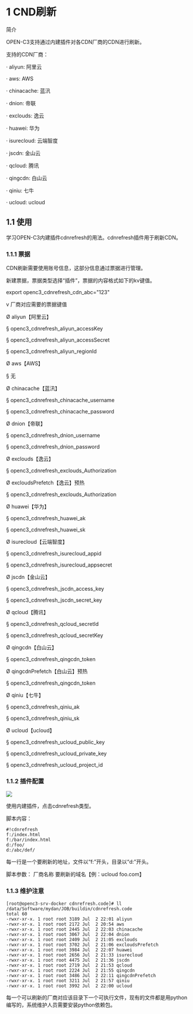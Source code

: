 # 1 CND刷新

简介

OPEN-C3支持通过内建插件对各CDN厂商的CDN进行刷新。

支持的CDN厂商：

· aliyun: 阿里云

· aws: AWS

· chinacache: 蓝汛

· dnion: 帝联

· exclouds: 逸云

· huawei: 华为

· isurecloud: 云端智度

· jscdn: 金山云

· qcloud: 腾讯

· qingcdn: 白山云

· qiniu: 七牛

· ucloud: ucloud

## 1.1 使用

学习OPEN-C3内建插件cdnrefresh的用法。cdnrefresh插件用于刷新CDN。

### 1.1.1 票据

CDN刷新需要使用账号信息，这部分信息通过票据进行管理。

新建票据，票据类型选择“插件”，票据的内容格式如下的kv键值。

export openc3_cdnrefresh_cdn_abc="123"

v 厂商对应需要的票据键值

Ø aliyun【阿里云】

§ openc3_cdnrefresh_aliyun_accessKey

§ openc3_cdnrefresh_aliyun_accessSecret

§ openc3_cdnrefresh_aliyun_regionId

Ø aws【AWS】

§ 无

Ø chinacache【蓝汛】

§ openc3_cdnrefresh_chinacache_username

§ openc3_cdnrefresh_chinacache_password

Ø dnion【帝联】

§ openc3_cdnrefresh_dnion_username

§ openc3_cdnrefresh_dnion_password

Ø exclouds【逸云】

§ openc3_cdnrefresh_exclouds_Authorization

Ø excloudsPrefetch【逸云】预热

§ openc3_cdnrefresh_exclouds_Authorization

Ø huawei【华为】

§ openc3_cdnrefresh_huawei_ak

§ openc3_cdnrefresh_huawei_sk

Ø isurecloud【云端智度】

§ openc3_cdnrefresh_isurecloud_appid

§ openc3_cdnrefresh_isurecloud_appsecret

Ø jscdn【金山云】

§ openc3_cdnrefresh_jscdn_access_key

§ openc3_cdnrefresh_jscdn_secret_key

Ø qcloud【腾讯】

§ openc3_cdnrefresh_qcloud_secretId

§ openc3_cdnrefresh_qcloud_secretKey

Ø qingcdn【白山云】

§ openc3_cdnrefresh_qingcdn_token

Ø qingcdnPrefetch【白山云】预热

§ openc3_cdnrefresh_qingcdn_token

Ø qiniu【七牛】

§ openc3_cdnrefresh_qiniu_ak

§ openc3_cdnrefresh_qiniu_sk

Ø ucloud【ucloud】

§ openc3_cdnrefresh_ucloud_public_key

§ openc3_cdnrefresh_ucloud_private_key

§ openc3_cdnrefresh_ucloud_project_id

### 1.1.2 插件配置

![](/attachments/20250706235121_wps105.jpg)

使用内建插件，点击cdnrefresh类型。

脚本内容：
```
#!cdnrefresh
f:/index.html
f:/bar/index.html
d:/foo/
d:/abc/def/
```



每一行是一个要刷新的地址，文件以“f:”开头，目录以“d:”开头。

脚本参数： 厂商名称 要刷新的域名【例：ucloud foo.com】

### 1.1.3 维护注意
```
[root@openc3-srv-docker cdnrefresh.code]# ll /data/Software/mydan/JOB/buildin/cdnrefresh.code
total 60
-rwxr-xr-x. 1 root root 3189 Jul  2 22:01 aliyun
-rwxr-xr-x. 1 root root 2172 Jul  2 20:54 aws
-rwxr-xr-x. 1 root root 2445 Jul  2 22:03 chinacache
-rwxr-xr-x. 1 root root 3067 Jul  2 22:04 dnion
-rwxr-xr-x. 1 root root 2409 Jul  2 21:05 exclouds
-rwxr-xr-x. 1 root root 3702 Jul  2 21:06 excloudsPrefetch
-rwxr-xr-x. 1 root root 3984 Jul  2 22:07 huawei
-rwxr-xr-x. 1 root root 2656 Jul  2 21:33 isurecloud
-rwxr-xr-x. 1 root root 4475 Jul  2 21:36 jscdn
-rwxr-xr-x. 1 root root 2719 Jul  2 21:53 qcloud
-rwxr-xr-x. 1 root root 2224 Jul  2 21:55 qingcdn
-rwxr-xr-x. 1 root root 3486 Jul  2 22:11 qingcdnPrefetch
-rwxr-xr-x. 1 root root 3211 Jul  2 21:57 qiniu
-rwxr-xr-x. 1 root root 3992 Jul  2 22:00 ucloud
```

每一个可以刷新的厂商对应该目录下一个可执行文件，现有的文件都是用python编写的，系统维护人员需要安装python依赖包。